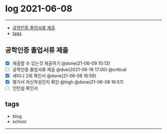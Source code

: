 # log 2021-06-08

--------------------------

- [공학인증 졸업서류 제출](#공학인증-졸업서류-제출)
- [tags](#tags)


## 공학인증 졸업서류 제출

- [x] 제출할 수 있는것 제출하기 @done(21-06-09 10:13)
- [ ] 공학인증 졸업서류 제출 @due(2021-06-18 17:00) @critical
- [x] 세미나 2회 확인서 @done(21-06-08 16:56)
- [x] 평가서 자신작성인지 확인 @high @done(21-06-08 16:57)
- [ ] 인턴쉽 확인서

## tags
- blog
- school

--------------------------

